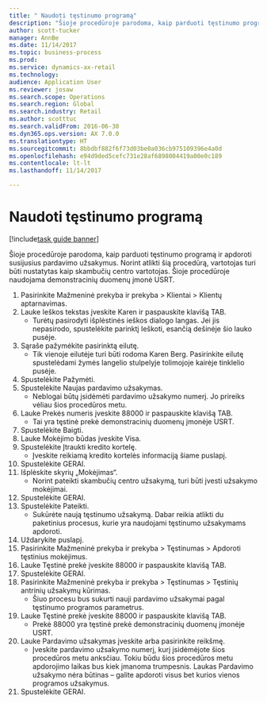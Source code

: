 ```yaml
--- 
title: " Naudoti tęstinumo programą"
description: "Šioje procedūroje parodoma, kaip parduoti tęstinumo programą ir apdoroti susijusius pardavimo užsakymus."
author: scott-tucker
manager: AnnBe
ms.date: 11/14/2017
ms.topic: business-process
ms.prod: 
ms.service: dynamics-ax-retail
ms.technology: 
audience: Application User
ms.reviewer: josaw
ms.search.scope: Operations
ms.search.region: Global
ms.search.industry: Retail
ms.author: scotttuc
ms.search.validFrom: 2016-06-30
ms.dyn365.ops.version: AX 7.0.0
ms.translationtype: HT
ms.sourcegitcommit: 8bbdbf882f6f73d03be0a036cb975109396e4a0d
ms.openlocfilehash: e94d9ded5cefc731e28af6898004419a00e0c189
ms.contentlocale: lt-lt
ms.lasthandoff: 11/14/2017

---
```

# <a name="use-a-continuity-program"></a> Naudoti tęstinumo programą

[!include[task guide banner](../includes/task-guide-banner.md)]

Šioje procedūroje parodoma, kaip parduoti tęstinumo programą ir apdoroti susijusius pardavimo užsakymus. Norint atlikti šią procedūrą, vartotojas turi būti nustatytas kaip skambučių centro vartotojas. Šioje procedūroje naudojama demonstracinių duomenų įmonė USRT.

1. Pasirinkite Mažmeninė prekyba ir prekyba > Klientai > Klientų aptarnavimas.
2. Lauke Ieškos tekstas įveskite Karen ir paspauskite klavišą TAB.
    * Turėtų pasirodyti išplėstinės ieškos dialogo langas. Jei jis nepasirodo, spustelėkite parinktį Ieškoti, esančią dešinėje šio lauko pusėje.  
3. Sąraše pažymėkite pasirinktą eilutę.
    * Tik vienoje eilutėje turi būti rodoma Karen Berg. Pasirinkite eilutę spustelėdami žymės langelio stulpelyje tolimojoje kairėje tinklelio pusėje.  
4. Spustelėkite Pažymėti.
5. Spustelėkite Naujas pardavimo užsakymas.
    * Neblogai būtų įsidėmėti pardavimo užsakymo numerį. Jo prireiks vėliau šios procedūros metu.  
6. Lauke Prekės numeris įveskite 88000 ir paspauskite klavišą TAB.
    * Tai yra tęstinė prekė demonstracinių duomenų įmonėje USRT.  
7. Spustelėkite Baigti.
8. Lauke Mokėjimo būdas įveskite Visa.
9. Spustelėkite Įtraukti kredito kortelę.
    * Įveskite reikiamą kredito kortelės informaciją šiame puslapį.  
10. Spustelėkite GERAI.
11. Išplėskite skyrių „Mokėjimas“.
    * Norint pateikti skambučių centro užsakymą, turi būti įvesti užsakymo mokėjimai.  
12. Spustelėkite GERAI.
13. Spustelėkite Pateikti.
    * Sukūrėte naują tęstinumo užsakymą. Dabar reikia atlikti du paketinius procesus, kurie yra naudojami tęstinumo užsakymams apdoroti.  
14. Uždarykite puslapį.
15. Pasirinkite Mažmeninė prekyba ir prekyba > Tęstinumas > Apdoroti tęstinius mokėjimus.
16. Lauke Tęstinė prekė įveskite 88000 ir paspauskite klavišą TAB.
17. Spustelėkite GERAI.
18. Pasirinkite Mažmeninė prekyba ir prekyba > Tęstinumas > Tęstinių antrinių užsakymų kūrimas.
    * Šiuo procesu bus sukurti nauji pardavimo užsakymai pagal tęstinumo programos parametrus.  
19. Lauke Tęstinė prekė įveskite 88000 ir paspauskite klavišą TAB.
    * Prekė 88000 yra tęstinė prekė demonstracinių duomenų įmonėje USRT.  
20. Lauke Pardavimo užsakymas įveskite arba pasirinkite reikšmę.
    * Įveskite pardavimo užsakymo numerį, kurį įsidėmėjote šios procedūros metu anksčiau. Tokiu būdu šios procedūros metu apdorojimo laikas bus kiek įmanoma trumpesnis. Laukas Pardavimo užsakymo nėra būtinas – galite apdoroti visus bet kurios vienos programos užsakymus.  
21. Spustelėkite GERAI.


